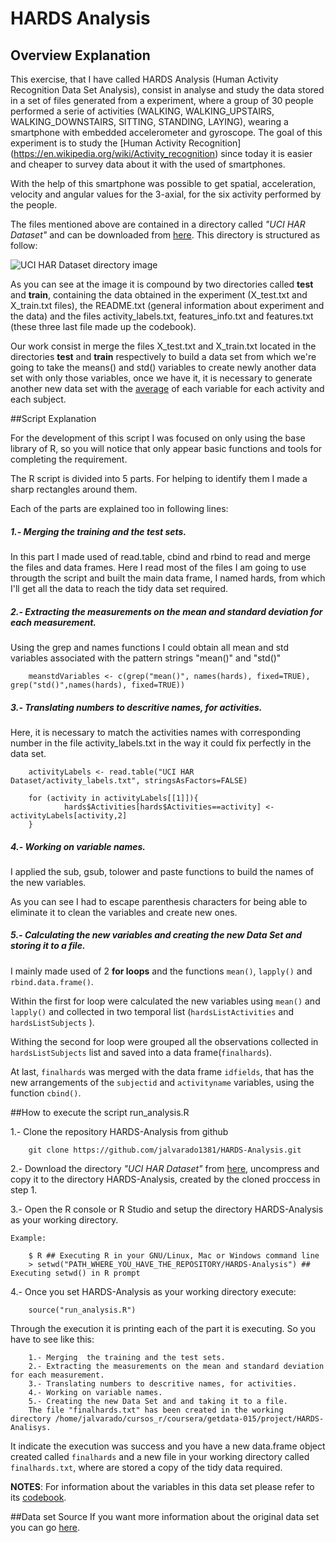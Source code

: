 HARDS Analysis
=====================

## Overview Explanation

This exercise, that I have called HARDS Analysis (Human Activity Recognition Data Set Analysis), consist in analyse and study the data stored in a set of files generated from a experiment, where  a group of 30 people performed a serie of activities (WALKING, WALKING_UPSTAIRS, WALKING_DOWNSTAIRS, SITTING, STANDING, LAYING), wearing a smartphone with embedded accelerometer and gyroscope. The goal of this experiment is to study the [Human Activity Recognition] (https://en.wikipedia.org/wiki/Activity_recognition) since today it is easier and cheaper to survey data about it with the used of smartphones.

With the help of this smartphone was possible to get spatial, acceleration, velocity and angular values for the 3-axial, for the six activity performed by the people.

The files mentioned above are contained in a directory called *"UCI HAR Dataset"* and can be downloaded from [here](https://d396qusza40orc.cloudfront.net/getdata%2Fprojectfiles%2FUCI%20HAR%20Dataset.zip). This directory is structured as follow: 

![UCI HAR Dataset directory image](https://github.com/jalvarado1381/HARDS-Analysis/blob/master/UCI_HAR_Dataset_Structure2.png "Image generated in GNU/Linux with the command tree - version 1.6.0")

As you can see at the image it is compound by two directories called **test** and **train**, containing the data obtained in  the experiment (X_test.txt and X_train.txt files), the README.txt (general information about experiment and the data)  and the files activity_labels.txt, features_info.txt and features.txt (these three last file made up the codebook).

Our work consist in merge the files X_test.txt and X_train.txt located in the directories **test** and **train** respectively to build a data set from which we're going to take the means() and std() variables to create newly another data set with only those variables, once we have it, it is necessary to generate another new data set with the [average](https://en.wikipedia.org/wiki/Average#Arithmetic_mean) of each variable for each activity and each subject.

##Script Explanation

For the development of this script I was focused on only using the base library of R, so you will notice that only appear basic functions and tools for completing the requirement.

The R script is divided into 5 parts. For helping to identify them  I made a sharp rectangles around them. 

Each of the parts are explained too in following lines:

##### 1.- Merging  the training and the test sets.

In this part I made used of read.table, cbind and rbind to read and merge the files and data frames.
Here I read most of the files I am going to use througth the script and built the main data frame, I named hards, from which I'll get all the data to reach  the tidy data set required. 

##### 2.- Extracting the measurements on the mean and standard deviation for each measurement.

Using the grep and names functions I could obtain all mean and std variables associated with the pattern strings "mean()" and "std()"

        meanstdVariables <- c(grep("mean()", names(hards), fixed=TRUE), grep("std()",names(hards), fixed=TRUE))

##### 3.- Translating numbers to descritive names, for activities.

Here, it is necessary to match the activities names with corresponding number in the file activity_labels.txt in the way it could fix perfectly in the data set.

        activityLabels <- read.table("UCI HAR Dataset/activity_labels.txt", stringsAsFactors=FALSE)
        
        for (activity in activityLabels[[1]]){
                hards$Activities[hards$Activities==activity] <- activityLabels[activity,2]
        }

##### 4.- Working on variable names.

I applied the sub, gsub, tolower and paste functions to build the names of the new variables. 

As you can see I had to escape parenthesis characters for being able to eliminate it to clean the variables and create new ones.

##### 5.- Calculating the new variables and creating the new Data Set and storing it to a file.

 I mainly made used of 2 **for loops** and the functions ```mean()```, ```lapply()``` and ```rbind.data.frame()```.

Within the first for loop were calculated the new variables using ```mean()``` and  ```lapply()``` and collected in two temporal list (```hardsListActivities``` and ```hardsListSubjects``` ).

Withing the second for loop were grouped all the observations collected in ```hardsListSubjects``` list and saved into a data frame(```finalhards```).

At last, ```finalhards``` was merged with the data frame ```idfields```, that has the new arrangements of the ```subjectid``` and ```activityname``` variables, using the function ```cbind()```.

##How to execute the script run_analysis.R

1.- Clone the repository HARDS-Analysis from github

        git clone https://github.com/jalvarado1381/HARDS-Analysis.git

2.- Download the directory *"UCI HAR Dataset"* from [here](https://d396qusza40orc.cloudfront.net/getdata%2Fprojectfiles%2FUCI%20HAR%20Dataset.zip), uncompress and copy it to the directory HARDS-Analysis, created by the cloned proccess in step 1.
  
3.- Open the R console or R Studio and setup the directory HARDS-Analysis as your working directory.
  
    Example:
    
        $ R ## Executing R in your GNU/Linux, Mac or Windows command line
        > setwd("PATH_WHERE_YOU_HAVE_THE_REPOSITORY/HARDS-Analysis") ## Executing setwd() in R prompt
  
4.- Once you set HARDS-Analysis as your working directory execute: 

        source("run_analysis.R")

Through the execution it is printing each of the part it is executing. So you have to see like this:

        1.- Merging  the training and the test sets.
        2.- Extracting the measurements on the mean and standard deviation for each measurement.
        3.- Translating numbers to descritive names, for activities.
        4.- Working on variable names.
        5.- Creating the new Data Set and and taking it to a file.
        The file "finalhards.txt" has been created in the working directory /home/jalvarado/cursos_r/coursera/getdata-015/project/HARDS-Analisys.

It indicate the execution was success and you have a new data.frame object created called `finalhards` and a new file in your working directory called `finalhards.txt`, where are stored a copy of the tidy data required.

**NOTES**: For information about the variables in this data set please  refer to its [codebook](https://github.com/jalvarado1381/HARDS-Analysis/blob/master/CodeBook.MD).

##Data set Source
If you want more information about the original data set you can go [here]( http://archive.ics.uci.edu/ml/datasets/Human+Activity+Recognition+Using+Smartphones).
